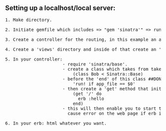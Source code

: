 ## Setting up a localhost/local server:
<pre>
1. Make directory.

2. Initiate gemfile which includes => "gem 'sinatra'" => run "bundle install".

3. Create a controller for the routing, in this example an app.rb.

4. Create a 'views' directory and inside of that create an 'erb' file.

5. In your controller: 
                      - require 'sinatra/base'. 
                      - create a class which takes from takes from the Sinatra::Base.
                          (class Bob < Sinatra::Base)
                      - before the 'end' of this class ##DON'T FORGET## to add:
                          'run! if app_file == $0' 
                      - then create a 'get' method that initiates the route & calls an erb:
                          (get '/' do
                            erb :hello
                          end)
                      - this will then enable you to start the localhost, however will
                        cause error on the web page if erb is not made yet.

6. In your erb: html whatever you want.
</pre>
